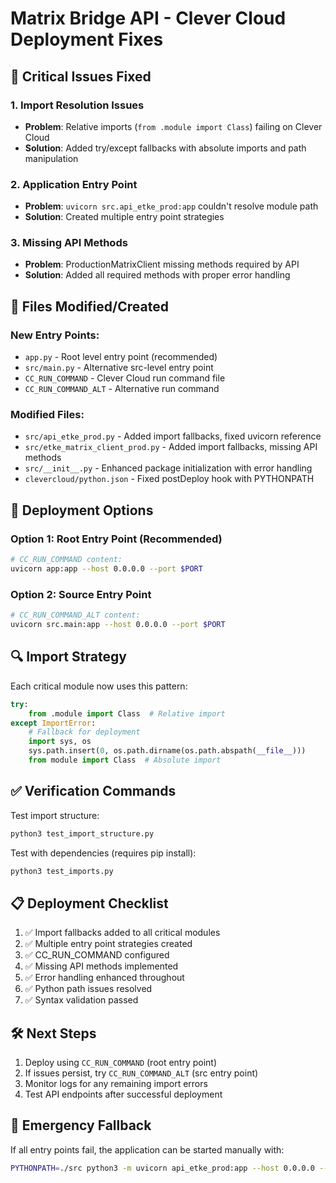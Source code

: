 # Matrix Bridge API - Clever Cloud Deployment Fixes

## 🔧 **Critical Issues Fixed**

### 1. **Import Resolution Issues**
- **Problem**: Relative imports (`from .module import Class`) failing on Clever Cloud
- **Solution**: Added try/except fallbacks with absolute imports and path manipulation

### 2. **Application Entry Point**
- **Problem**: `uvicorn src.api_etke_prod:app` couldn't resolve module path
- **Solution**: Created multiple entry point strategies

### 3. **Missing API Methods**
- **Problem**: ProductionMatrixClient missing methods required by API
- **Solution**: Added all required methods with proper error handling

## 📁 **Files Modified/Created**

### New Entry Points:
- `app.py` - Root level entry point (recommended)
- `src/main.py` - Alternative src-level entry point
- `CC_RUN_COMMAND` - Clever Cloud run command file
- `CC_RUN_COMMAND_ALT` - Alternative run command

### Modified Files:
- `src/api_etke_prod.py` - Added import fallbacks, fixed uvicorn reference
- `src/etke_matrix_client_prod.py` - Added import fallbacks, missing API methods
- `src/__init__.py` - Enhanced package initialization with error handling
- `clevercloud/python.json` - Fixed postDeploy hook with PYTHONPATH

## 🚀 **Deployment Options**

### Option 1: Root Entry Point (Recommended)
```bash
# CC_RUN_COMMAND content:
uvicorn app:app --host 0.0.0.0 --port $PORT
```

### Option 2: Source Entry Point
```bash
# CC_RUN_COMMAND_ALT content:
uvicorn src.main:app --host 0.0.0.0 --port $PORT
```

## 🔍 **Import Strategy**

Each critical module now uses this pattern:
```python
try:
    from .module import Class  # Relative import
except ImportError:
    # Fallback for deployment
    import sys, os
    sys.path.insert(0, os.path.dirname(os.path.abspath(__file__)))
    from module import Class  # Absolute import
```

## ✅ **Verification Commands**

Test import structure:
```bash
python3 test_import_structure.py
```

Test with dependencies (requires pip install):
```bash
python3 test_imports.py
```

## 📋 **Deployment Checklist**

1. ✅ Import fallbacks added to all critical modules
2. ✅ Multiple entry point strategies created
3. ✅ CC_RUN_COMMAND configured
4. ✅ Missing API methods implemented
5. ✅ Error handling enhanced throughout
6. ✅ Python path issues resolved
7. ✅ Syntax validation passed

## 🛠 **Next Steps**

1. Deploy using `CC_RUN_COMMAND` (root entry point)
2. If issues persist, try `CC_RUN_COMMAND_ALT` (src entry point)
3. Monitor logs for any remaining import errors
4. Test API endpoints after successful deployment

## 🔧 **Emergency Fallback**

If all entry points fail, the application can be started manually with:
```bash
PYTHONPATH=./src python3 -m uvicorn api_etke_prod:app --host 0.0.0.0 --port $PORT
```